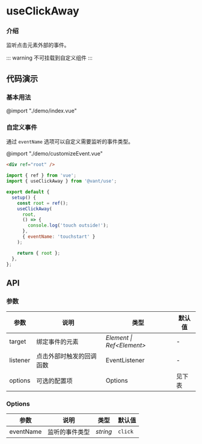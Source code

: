 # useClickAway

### 介绍

监听点击元素外部的事件。

::: warning
不可挂载到自定义组件
:::

## 代码演示

### 基本用法
@import "./demo/index.vue"
### 自定义事件

通过 `eventName` 选项可以自定义需要监听的事件类型。

@import "./demo/customizeEvent.vue"
```html
<div ref="root" />
```

```js
import { ref } from 'vue';
import { useClickAway } from '@vant/use';

export default {
  setup() {
    const root = ref();
    useClickAway(
      root,
      () => {
        console.log('touch outside!');
      },
      { eventName: 'touchstart' }
    );

    return { root };
  },
};
```

## API

### 参数

| 参数     | 说明                     | 类型                     | 默认值 |
| -------- | ------------------------ | ---------------------- | ------ |
| target   | 绑定事件的元素           | _Element \| Ref\<Element>_ | -      |
| listener | 点击外部时触发的回调函数 | EventListener          | -      |
| options  | 可选的配置项             | Options                | 见下表 |

### Options

| 参数      | 说明           | 类型     | 默认值  |
| --------- | -------------- | -------- | ------- |
| eventName | 监听的事件类型 | _string_ | `click` |
